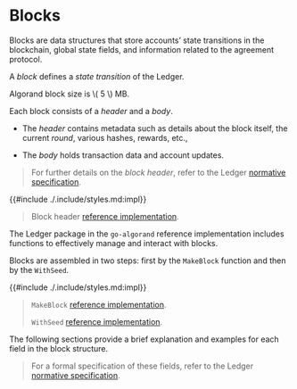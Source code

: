 # Blocks

Blocks are data structures that store accounts’ state transitions in the blockchain,
global state fields, and information related to the agreement protocol.

A _block_ defines a _state transition_ of the Ledger.

Algorand block size is \\( 5 \\) MB.

Each block consists of a _header_ and a _body_.

- The _header_ contains metadata such as details about the block itself, the current
_round_, various hashes, rewards, etc.,

- The _body_ holds transaction data and account updates.

> For further details on the _block header_, refer to the Ledger [normative specification](./ledger.md#blocks).

{{#include ./.include/styles.md:impl}}
> Block header [reference implementation](https://github.com/algorand/go-algorand/blob/13e66ff9ba5073637f69f9dd4e5572f19b77e38c/data/bookkeeping/block.go#L38).

The Ledger package in the `go-algorand` reference implementation includes functions
to effectively manage and interact with blocks.

Blocks are assembled in two steps: first by the `MakeBlock` function and then by
the `WithSeed`.

{{#include ./.include/styles.md:impl}}
> `MakeBlock` [reference implementation](https://github.com/algorand/go-algorand/blob/13e66ff9ba5073637f69f9dd4e5572f19b77e38c/data/bookkeeping/block.go#L471).
>
> `WithSeed` [reference implementation](https://github.com/algorand/go-algorand/blob/13e66ff9ba5073637f69f9dd4e5572f19b77e38c/data/bookkeeping/block.go#L278).

The following sections provide a brief explanation and examples for each field in
the block structure.

> For a formal specification of these fields, refer to the Ledger [normative specification](./ledger.md).